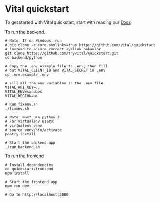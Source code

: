 # Vital quickstart

To get started with Vital quickstart, start with reading our [Docs](https://docs.tryvital.io/welcome/quickstart)

To run the backend.

```
# Note: If on Windows, run
# git clone -c core.symlinks=true https://github.com/vital/quickstart
# instead to ensure correct symlink behavior
git clone https://github.com/tryvital/quickstart.git
cd backend/python

# Copy the .env.example file to .env, then fill
# out VITAL_CLIENT_ID and VITAL_SECRET in .env
cp .env.example .env

# Fill all the env variables in the .env file
VITAL_API_KEY=..
VITAL_ENV=sandbox
VITAL_REGION=us

# Run fixenv.sh
./fixenv.sh

# Note: must use python 3
# For virtualenv users:
# virtualenv venv
# source venv/bin/activate
poetry install

# Start the backend app
./run_backend.sh
```

To run the frontend

```
# Install dependencies
cd quickstart/frontend
npm install

# Start the frontend app
npm run dev

# Go to http://localhost:3000
```
